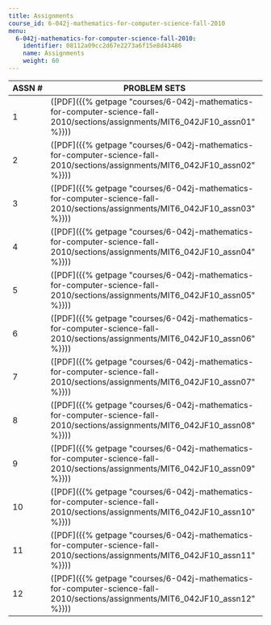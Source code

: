 ```yaml
---
title: Assignments
course_id: 6-042j-mathematics-for-computer-science-fall-2010
menu:
  6-042j-mathematics-for-computer-science-fall-2010:
    identifier: 08112a09cc2d67e2273a6f15e8d43486
    name: Assignments
    weight: 60
---
```

| ASSN # | PROBLEM SETS |
| --- | --- |
| 1 | ([PDF]({{% getpage "courses/6-042j-mathematics-for-computer-science-fall-2010/sections/assignments/MIT6_042JF10_assn01" %}})) |
| 2 | ([PDF]({{% getpage "courses/6-042j-mathematics-for-computer-science-fall-2010/sections/assignments/MIT6_042JF10_assn02" %}})) |
| 3 | ([PDF]({{% getpage "courses/6-042j-mathematics-for-computer-science-fall-2010/sections/assignments/MIT6_042JF10_assn03" %}})) |
| 4 | ([PDF]({{% getpage "courses/6-042j-mathematics-for-computer-science-fall-2010/sections/assignments/MIT6_042JF10_assn04" %}})) |
| 5 | ([PDF]({{% getpage "courses/6-042j-mathematics-for-computer-science-fall-2010/sections/assignments/MIT6_042JF10_assn05" %}})) |
| 6 | ([PDF]({{% getpage "courses/6-042j-mathematics-for-computer-science-fall-2010/sections/assignments/MIT6_042JF10_assn06" %}})) |
| 7 | ([PDF]({{% getpage "courses/6-042j-mathematics-for-computer-science-fall-2010/sections/assignments/MIT6_042JF10_assn07" %}})) |
| 8 | ([PDF]({{% getpage "courses/6-042j-mathematics-for-computer-science-fall-2010/sections/assignments/MIT6_042JF10_assn08" %}})) |
| 9 | ([PDF]({{% getpage "courses/6-042j-mathematics-for-computer-science-fall-2010/sections/assignments/MIT6_042JF10_assn09" %}})) |
| 10 | ([PDF]({{% getpage "courses/6-042j-mathematics-for-computer-science-fall-2010/sections/assignments/MIT6_042JF10_assn10" %}})) |
| 11 | ([PDF]({{% getpage "courses/6-042j-mathematics-for-computer-science-fall-2010/sections/assignments/MIT6_042JF10_assn11" %}})) |
| 12 | ([PDF]({{% getpage "courses/6-042j-mathematics-for-computer-science-fall-2010/sections/assignments/MIT6_042JF10_assn12" %}}))